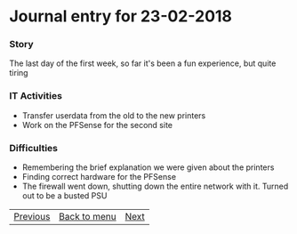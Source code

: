 # Journal entry for 23-02-2018

### Story

The last day of the first week, so far it's been a fun experience, but quite tiring

### IT Activities

- Transfer userdata from the old to the new printers
- Work on the PFSense for the second site

### Difficulties

- Remembering the brief explanation we were given about the printers
- Finding correct hardware for the PFSense
- The firewall went down, shutting down the entire network with it. Turned out to be a busted PSU

<table><tr><td><a href="22-02.html">Previous</a></td><td><a href="../README.html">Back to menu</a></td><td><a href="24-02.html">Next</a></td></tr></table>
